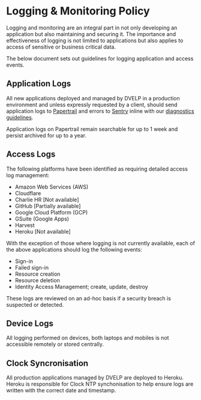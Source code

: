 # Logging & Monitoring Policy

Logging and monitoring are an integral part in not only developing an application
but also maintaining and securing it. The importance and effectiveness of
logging is not limited to applications but also applies to access of sensitive
or business critical data.

The below document sets out guidelines for logging application and access
events.


## Application Logs

All new applications deployed and managed by DVELP in a production environment
and unless expressly requested by a client, should send application logs to
[Papertrail](https://papertrailapp.com/) and errors to [Sentry](https://sentry.io/)
inline with our [diagnostics guidelines](/guides/environments/diagnostics.md).

Application logs on Papertrail remain searchable for up to 1 week and persist
archived for up to a year.


## Access Logs

The following platforms have been identified as requiring detailed access log
management:

* Amazon Web Services (AWS)
* Cloudflare
* Charlie HR [Not available]
* GitHub [Partially available]
* Google Cloud Platform (GCP)
* GSuite (Google Apps)
* Harvest
* Heroku [Not available]

With the exception of those where logging is not currently available, each of
the above applications should log the following events:

* Sign-in
* Failed sign-in
* Resource creation
* Resource deletion
* Identity Access Management; create, update, destroy

These logs are reviewed on an ad-hoc basis if a security breach is suspected or
detected.


## Device Logs

All logging performed on devices, both laptops and mobiles is not accessible
remotely or stored centrally.


## Clock Syncronisation

All production applications managed by DVELP are deployed to Heroku. Heroku is
responsible for Clock NTP synchonisation to help ensure logs are written with
the correct date and timestamp.

